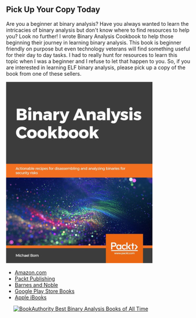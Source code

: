 ## Pick Up Your Copy Today
Are you a beginner at binary analysis? Have you always wanted to learn the intricacies of binary analysis but don't know where to find resources to help you? Look no further! I wrote Binary Analysis Cookbook to help those beginning their journey in learning binary analysis. This book is beginner friendly on purpose but even technology veterans will find something useful for their day to day tasks. I had to really hunt for resources to learn this topic when I was a beginner and I refuse to let that happen to you. So, if you are interested in learning ELF binary analysis, please pick up a copy of the book from one of these sellers. 

![BAC](images/bac-cover-small.jpeg)

* [Amazon.com](https://www.amazon.com/Binary-Analysis-Cookbook-Actionable-disassembling/dp/1789807603/ref=asc_df_1789807603/?tag=hyprod-20&linkCode=df0&hvadid=385558156731&hvpos=1o1&hvnetw=g&hvrand=4489947837441001572&hvpone=&hvptwo=&hvqmt=&hvdev=c&hvdvcmdl=&hvlocint=&hvlocphy=9024587&hvtargid=pla-825215733305&psc=1&tag=&ref=&adgrpid=78303889346&hvpone=&hvptwo=&hvadid=385558156731&hvpos=1o1&hvnetw=g&hvrand=4489947837441001572&hvqmt=&hvdev=c&hvdvcmdl=&hvlocint=&hvlocphy=9024587&hvtargid=pla-825215733305)
* [Packt Publishing](https://packtpub.com/security/binary-analysis-cookbook)
* [Barnes and Noble](https://www.barnesandnoble.com/w/binary-analysis-cookbook-michael-born/1133738442?ean=9781789807608)
* [Google Play Store Books](https://play.google.com/store/books/details/Michael_Born_Binary_Analysis_Cookbook?id=OlqxDwAAQBAJ&hl=en_US)
* [Apple iBooks](https://books.apple.com/us/book/binary-analysis-cookbook/id1480468422)


<a class="ba-award" href="https://bookauthority.org/books/best-binary-analysis-books?t=ttl58r&s=award&book=1789807603" target="_blank" style="margin:20px; outline:0"><img src="https://award.bookauthority.org/best-binary-analysis-books.png?b=1789807603&c=1&v=6&w=200" style="width:200px; height:183px; border:0" alt="BookAuthority Best Binary Analysis Books of All Time"/></a>
